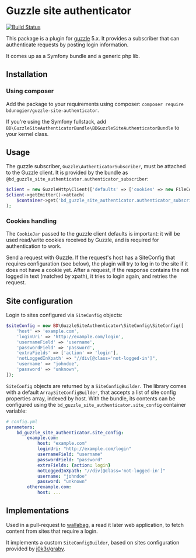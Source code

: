 # Guzzle site authenticator

[![Build Status](https://travis-ci.org/bdunogier/guzzle-site-authenticator.svg)](https://travis-ci.org/bdunogier/guzzle-site-authenticator)

This package is a plugin for [guzzle](http://packagist.org/packages/guzzlehttp/guzzle) 5.x. It provides a subscriber
that can authenticate requests by posting login information.

It comes up as a Symfony bundle and a generic php lib.

## Installation

### Using composer
Add the package to your requirements using composer: `composer require bdunogier/guzzle-site-authenticator`.

If you're using the Symfony fullstack, add `BD\GuzzleSiteAuthenticatorBundle\BDGuzzleSiteAuthenticatorBundle` to your
kernel class.

## Usage
The guzzle subscriber, `Guzzle\AuthenticatorSubscriber`, must be attached to the Guzzle client. It is provided by the
bundle as `@bd_guzzle_site_authenticator.authenticator_subscriber`:

```php
$client = new GuzzleHttp\Client(['defaults' => ['cookies' => new FileCookieJar('/tmp/cookiejar.json']]);
$client->getEmitter()->attach(
    $container->get('bd_guzzle_site_authenticator.authenticator_subscriber')
);
```

### Cookies handling
The `CookieJar` passed to the guzzle client defaults is important: it will be used read/write cookies received by Guzzle,
and is required for authentication to work.

Send a request with Guzzle. If the request's host has a SiteConfig that requires configuration (see below), the plugin
will try to log in to the site if it does not have a cookie yet. After a request, if the response contains the not logged
in text (matched by xpath), it tries to login again, and retries the request.

## Site configuration
Login to sites configured via `SiteConfig` objects:

```php
$siteConfig = new BD\GuzzleSiteAuthenticator\SiteConfig\SiteConfig([
    'host' => 'example.com',
    'loginUri' => 'http://example.com/login',
    'usernameField' => 'username',
    'passwordField' => 'password',
    'extraFields' => ['action' => 'login'],
    'notLoggedInXpath' => "//div[@class='not-logged-in']",
    'username' => "johndoe",
    'password' => "unknown",
]);
```

`SiteConfig` objects are returned by a `SiteConfigBuilder`. The library comes with a default `ArraySiteConfigBuilder`,
that accepts a list of site config properties array, indexed by host. With the bundle, its contents can be configured
using the `bd_guzzle_site_authenticator.site_config` container variable:

```yaml
# config.yml
parameters:
    bd_guzzle_site_authenticator.site_config:
        example.com:
            host: "example.com"
            loginUri: "http://example.com/login"
            usernameField: "username"
            passwordField: "password"
            extraFields: {action: login}
            notLoggedInXpath: "//div[@class='not-logged-in']"
            username: "johndoe"
            password: "unknown"
        otherexample.com:
            host: ...
```

## Implementations
Used in a pull-request to [wallabag](http://github.com/wallabag/wallabag), a read it later web application, to fetch
content from sites that require a login.

It implements a custom `SiteConfigBuilder`, based on sites configuration provided by [j0k3r/graby](http://github.com/j0k3r/graby).
